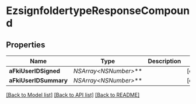 # EzsignfoldertypeResponseCompound

## Properties
Name | Type | Description | Notes
------------ | ------------- | ------------- | -------------
**aFkiUserIDSigned** | **NSArray&lt;NSNumber*&gt;*** |  | [optional] 
**aFkiUserIDSummary** | **NSArray&lt;NSNumber*&gt;*** |  | [optional] 

[[Back to Model list]](../README.md#documentation-for-models) [[Back to API list]](../README.md#documentation-for-api-endpoints) [[Back to README]](../README.md)


